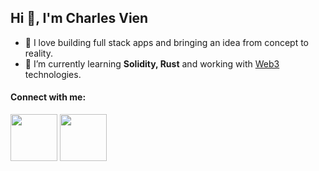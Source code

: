 <h2>Hi 👋, I'm Charles Vien</h2>

- 🔭 I love building full stack apps and bringing an idea from concept to reality.
- 🌱 I’m currently learning **Solidity, Rust** and working with [Web3](https://coinmarketcap.com/alexandria/article/what-is-web-3-0) technologies.
 
<p align="left">
  <h4 align="left">Connect with me:</h4>
  <a href="https://twitter.com/charlesvien" target="blank"><img src="https://img.icons8.com/color/48/000000/twitter--v1.png" width="75px"/></a>
  <a href="https://charlesvien.com" target="blank"><img src="https://charlesvien.com/logo.png" width="75px"/></a>
</p>

